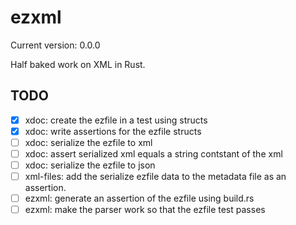 # ezxml

Current version: 0.0.0

Half baked work on XML in Rust.

## TODO

 * [x] xdoc: create the ezfile in a test using structs
 * [x] xdoc: write assertions for the ezfile structs
 * [ ] xdoc: serialize the ezfile to xml
 * [ ] xdoc: assert serialized xml equals a string contstant of the xml
 * [ ] xdoc: serialize the ezfile to json
 * [ ] xml-files: add the serialize ezfile data to the metadata file as an assertion.
 * [ ] ezxml: generate an assertion of the ezfile using build.rs
 * [ ] ezxml: make the parser work so that the ezfile test passes